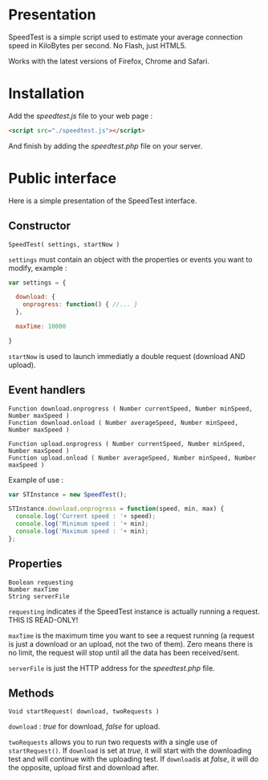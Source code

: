 # Presentation

SpeedTest is a simple script used to estimate your average connection speed in KiloBytes per second. No Flash, just HTML5.

Works with the latest versions of Firefox, Chrome and Safari.

# Installation

Add the *speedtest.js* file to your web page :

```html
<script src="./speedtest.js"></script>
```

And finish by adding the *speedtest.php* file on your server.

# Public interface

Here is a simple presentation of the SpeedTest interface.

## Constructor

```
SpeedTest( settings, startNow )
```

`settings` must contain an object with the properties or events you want to modify, example :

```js
var settings = {

  download: {
    onprogress: function() { //... }
  },

  maxTime: 10000

}
```

`startNow` is used to launch immediatly a double request (download AND upload).

## Event handlers

```
Function download.onprogress ( Number currentSpeed, Number minSpeed, Number maxSpeed )
Function download.onload ( Number averageSpeed, Number minSpeed, Number maxSpeed )

Function upload.onprogress ( Number currentSpeed, Number minSpeed, Number maxSpeed )
Function upload.onload ( Number averageSpeed, Number minSpeed, Number maxSpeed )
```

Example of use :

```js
var STInstance = new SpeedTest();

STInstance.download.onprogress = function(speed, min, max) {
  console.log('Current speed : '+ speed);
  console.log('Minimum speed : '+ min);
  console.log('Maximum speed : '+ min);
};
```

## Properties

```
Boolean requesting
Number maxTime
String serverFile
```

`requesting` indicates if the SpeedTest instance is actually running a request. THIS IS READ-ONLY!

`maxTime` is the maximum time you want to see a request running (a request is just a download or an upload, not the two of them). Zero means there is no limit, the request will stop until all the data has been received/sent.

`serverFile` is just the HTTP address for the *speedtest.php* file.

## Methods
```
Void startRequest( download, twoRequests )
```

`download` : *true* for download, *false* for upload.

`twoRequests` allows you to run two requests with a single use of `startRequest()`. If `download` is set at *true*, it will start with the downloading test and will continue with the uploading test. If `download`is at *false*, it will do the opposite, upload first and download after.